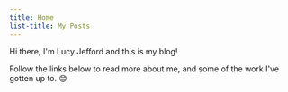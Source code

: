 ```yaml
---
title: Home
list-title: My Posts
---
```


Hi there, I'm Lucy Jefford and this is my blog!

Follow the links below to read more about me, and some of the work I've gotten up to. 😊
